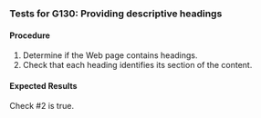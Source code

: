 ### Tests for G130: Providing descriptive headings

#### Procedure

1. Determine if the Web page contains headings.
2. Check that each heading identifies its section of the content.

#### Expected Results

Check #2 is true.
